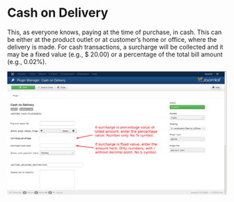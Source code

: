 # Cash on Delivery

This, as everyone knows, paying at the time of purchase, in cash. This can be either at the product outlet or at customer’s home or office, where the delivery is made. For cash transactions, a surcharge will be collected and it may be a fixed value \(e.g., $ 20.00\) or a percentage of the total bill amount \(e.g., 0.02%\).

![cod](https://raw.githubusercontent.com/j2store/doc-images/master/payment-methods/Cash%20-on-delivery/pay_cod.png)

